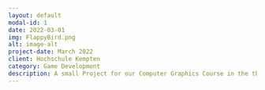 ```yaml
---
layout: default
modal-id: 1
date: 2022-03-01
img: FlappyBird.png
alt: image-alt
project-date: March 2022
client: Hochschule Kempten
category: Game Development
description: A small Project for our Computer Graphics Course in the third semester. The Models were created by myself in Blender and the Game was created in QT with the SGFramework froum our University, the game logic was mainly from me. {% include youtubePlayer.html id=_gsM0rvKKko %}
---
```

